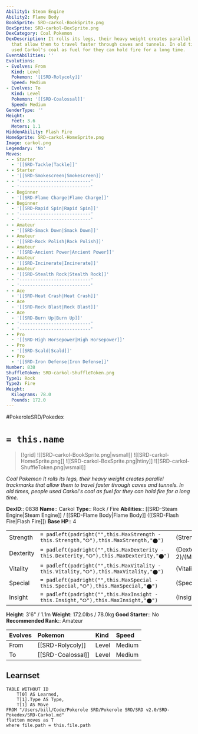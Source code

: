 ```yaml
---
Ability1: Steam Engine
Ability2: Flame Body
BookSprite: SRD-carkol-BookSprite.png
BoxSprite: SRD-carkol-BoxSprite.png
DexCategory: Coal Pokemon
DexDescription: It rolls its legs, their heavy weight creates parallel trackmarks
  that allow them to travel faster through caves and tunnels. In old times, people
  used Carkol's coal as fuel for they can hold fire for a long time.
EventAbilities: ''
Evolutions:
- Evolves: From
  Kind: Level
  Pokemon: '[[SRD-Rolycoly]]'
  Speed: Medium
- Evolves: To
  Kind: Level
  Pokemon: '[[SRD-Coalossal]]'
  Speed: Medium
GenderType: ''
Height:
  Feet: 3.6
  Meters: 1.1
HiddenAbility: Flash Fire
HomeSprite: SRD-carkol-HomeSprite.png
Image: carkol.png
Legendary: 'No'
Moves:
- - Starter
  - '[[SRD-Tackle|Tackle]]'
- - Starter
  - '[[SRD-Smokescreen|Smokescreen]]'
- - '---------------------------'
  - '---------------------------'
- - Beginner
  - '[[SRD-Flame Charge|Flame Charge]]'
- - Beginner
  - '[[SRD-Rapid Spin|Rapid Spin]]'
- - '---------------------------'
  - '---------------------------'
- - Amateur
  - '[[SRD-Smack Down|Smack Down]]'
- - Amateur
  - '[[SRD-Rock Polish|Rock Polish]]'
- - Amateur
  - '[[SRD-Ancient Power|Ancient Power]]'
- - Amateur
  - '[[SRD-Incinerate|Incinerate]]'
- - Amateur
  - '[[SRD-Stealth Rock|Stealth Rock]]'
- - '---------------------------'
  - '---------------------------'
- - Ace
  - '[[SRD-Heat Crash|Heat Crash]]'
- - Ace
  - '[[SRD-Rock Blast|Rock Blast]]'
- - Ace
  - '[[SRD-Burn Up|Burn Up]]'
- - '---------------------------'
  - '---------------------------'
- - Pro
  - '[[SRD-High Horsepower|High Horsepower]]'
- - Pro
  - '[[SRD-Scald|Scald]]'
- - Pro
  - '[[SRD-Iron Defense|Iron Defense]]'
Number: 838
ShuffleToken: SRD-carkol-ShuffleToken.png
Type1: Rock
Type2: Fire
Weight:
  Kilograms: 78.0
  Pounds: 172.0
---
```


#PokeroleSRD/Pokedex

# `= this.name`

> [!grid]
> ![[SRD-carkol-BookSprite.png|wsmall]]
> ![[SRD-carkol-HomeSprite.png]]
> ![[SRD-carkol-BoxSprite.png|htiny]]
> ![[SRD-carkol-ShuffleToken.png|wsmall]]


*Coal Pokemon*
*It rolls its legs, their heavy weight creates parallel trackmarks that allow them to travel faster through caves and tunnels. In old times, people used Carkol's coal as fuel for they can hold fire for a long time.*

**DexID**:: 0838
**Name**:: Carkol
**Type**:: Rock / Fire
**Abilities**:: [[SRD-Steam Engine|Steam Engine]] / [[SRD-Flame Body|Flame Body]] ([[SRD-Flash Fire|Flash Fire]])
**Base HP**:: 4

|           |                                                                                        |                                          |
| --------- | -------------------------------------------------------------------------------------- | ---------------------------------------- |
| Strength  | `= padleft(padright("",this.MaxStrength - this.Strength,"⭘"),this.MaxStrength,"⬤")`    | (Strength::2)/(MaxStrength::4)   |
| Dexterity | `= padleft(padright("",this.MaxDexterity - this.Dexterity,"⭘"),this.MaxDexterity,"⬤")` | (Dexterity:: 2)/(MaxDexterity::4) |
| Vitality  | `= padleft(padright("",this.MaxVitality - this.Vitality,"⭘"),this.MaxVitality,"⬤")`    | (Vitality::2)/(MaxVitality::5)   |
| Special   | `= padleft(padright("",this.MaxSpecial - this.Special,"⭘"),this.MaxSpecial,"⬤")`       | (Special::2)/(MaxSpecial::4)     |
| Insight   | `= padleft(padright("",this.MaxInsight - this.Insight,"⭘"),this.MaxInsight,"⬤")`       | (Insight::2)/(MaxInsight::5)     |

**Height**: 3'6" / 1.1m
**Weight**: 172.0lbs / 78.0kg
**Good Starter**:: No
**Recommended Rank**:: Amateur

| Evolves   | Pokemon           | Kind   | Speed   |
|:----------|:------------------|:-------|:--------|
| From      | [[SRD-Rolycoly]]  | Level  | Medium  |
| To        | [[SRD-Coalossal]] | Level  | Medium  |

## Learnset

```dataview
TABLE WITHOUT ID
    T[0] AS Learned,
    T[1].Type AS Type,
    T[1] AS Move
FROM "/Users/bill/Code/Pokerole SRD/Pokerole SRD/SRD v2.0/SRD-Pokedex/SRD-Carkol.md"
flatten moves as T
where file.path = this.file.path
```
